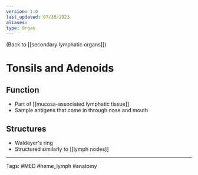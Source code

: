 ```yaml
---
version: 1.0
last_updated: 07/30/2023
aliases: 
type: Organ
---
```


(Back to [[secondary lymphatic organs]])

# Tonsils and Adenoids

## Function
- Part of [[mucosa-associated lymphatic tissue]]
- Sample antigens that come in through nose and mouth

## Structures
- Waldeyer's ring
- Structured similarly to [[lymph nodes]]

---
Tags: #MED #heme_lymph #anatomy 